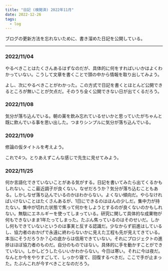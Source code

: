 ```yaml
---
title: "日記 (検閲済) 2022年11月"
date: 2022-12-26
tags:
  - log
---
```


ブログの更新方法を忘れないために、書き溜めた日記を公開している。

---

### 2022/11/04
やるべきことはたくさんあるはずなのだが、具体的に何をすればいいかはよくわかっていない。こうして文章を書くことで頭の中から情報を取り出してみよう。

よし、次にやるべきことがわかった。この方式で日記を書くとほとんど公開できるところが無いことが欠点だ。そのうち全く公開できない日が出てくるだろう。

### 2022/11/08
気分が落ち込んでいる。朝の薬を飲み忘れているせいかと思っていたがちゃんと既に飲んでいる事を思い出した。つまりシンプルに気分が落ち込んでいる。

### 2022/11/09
修論の仮タイトルを考えよう。

これで4つ。とりあえずこんな感じで先生に見せてみよう。

### 2022/11/25
何か言語化できていないことがある気がする。日記を書いてみたら出てくるかもしれない。ここ最近調子が良くない。なぜだろうか？気分が落ち込むこともある。しかしなぜ落ち込んでいるのかはわからない。よくない傾向だ。やらなければいけないことはたくさんあるが、1日にできるのはほんの少しだ。集中力が持たない。集中が切れた状態で焦って何かをしようとするのが良くないのかもしれない。無駄にエネルギーを使ってしまっている。研究に関して具体的な成果物が何もできないまま1年たってしまった。たぶん焦っているのはそのせいだ。しかし何もできていないというのは事実と反する認識だ。少なからず前進はしているし、協力者のおかげで永遠に終わらないかに見えた工程も先が見えてきている。本当にそうだろうか？心の底からは信用できていない。それにプロジェクトの進捗はほぼ協力者のものだ。自分のものではない。具体的に手を動かすことができていない。しかしどうしたらいいかわからない。今日は寒い。それに今は夜だ。なんとか今をやりすごして、しっかり寝て、回復するべきだ。ここで手が止まった。たぶんこれが今すべきことなのだろう。

